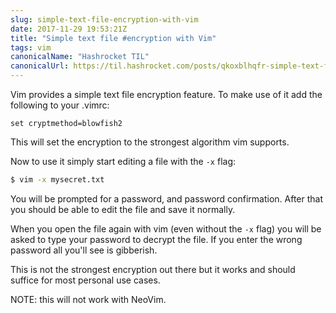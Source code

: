 ```yaml
---
slug: simple-text-file-encryption-with-vim
date: 2017-11-29 19:53:21Z
title: "Simple text file #encryption with Vim"
tags: vim
canonicalName: "Hashrocket TIL"
canonicalUrl: https://til.hashrocket.com/posts/qkoxblhqfr-simple-text-file-encryption-with-vim
---
```



Vim provides a simple text file encryption feature. To make use of it add the following to your .vimrc:

```viml
set cryptmethod=blowfish2
```

This will set the encryption to the strongest algorithm vim supports.

Now to use it simply start editing a file with the `-x` flag:

```sh
$ vim -x mysecret.txt
```

You will be prompted for a password, and password confirmation. After that you should be able to edit the file and save it normally.

When you open the file again with vim (even without the `-x` flag) you will be asked to type your password to decrypt the file. If you enter the wrong password all you'll see is gibberish.

This is not the strongest encryption out there but it works and should suffice for most personal use cases.

NOTE: this will not work with NeoVim.
